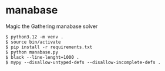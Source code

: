 # manabase
Magic the Gathering manabase solver

    $ python3.12 -m venv .
    $ source bin/activate
    $ pip install -r requirements.txt
    $ python manabase.py
    $ black --line-lenght=1000 .
    $ mypy --disallow-untyped-defs --disallow-incomplete-defs .
